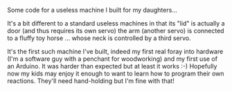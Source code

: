 Some code for a useless machine I built for my daughters...

It's a bit different to a standard useless machines in that its "lid" is actually a door (and thus requires its own servo) the arm (another servo) is connected to a fluffy toy horse ... whose neck is controlled by a third servo.

It's the first such machine I've built, indeed my first real foray into hardware (I'm a software guy with a penchant for woodworking) and my first use of an Arduino.  It was harder than expected but at least it works :-)  Hopefully now my kids may enjoy it enough to want to learn how to program their own reactions.  They'll need hand-holding but I'm fine with that!